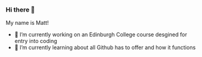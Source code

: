### Hi there 👋
My name is Matt!
- 🔭 I’m currently working on an Edinburgh College course desgined for entry into coding
- 🌱 I’m currently learning about all Github has to offer and how it functions
<!--
**Mattyford123/Mattyford123** is a ✨ _special_ ✨ repository because its `README.md` (this file) appears on your GitHub profile.

Here are some ideas to get you started:

- 🔭 I’m currently working on an Edinburgh College course desgined for entry into coding
- 🌱 I’m currently learning about all Github has to offer and how it functions
- 👯 I’m looking to collaborate on ...
- 🤔 I’m looking for help with ...
- 💬 Ask me about ...
- 📫 How to reach me: ...
- 😄 Pronouns: ...
- ⚡ Fun fact: ...
-->
